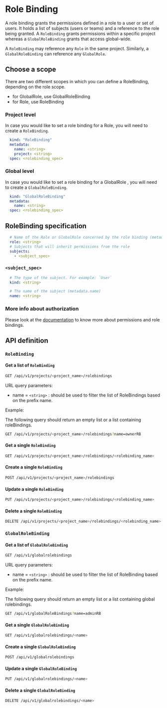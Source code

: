 # Role Binding

A role binding grants the permissions defined in a role to a user or set of users.
It holds a list of subjects (users or teams) and a reference to the role being granted. A `RoleBinding` grants permissions within a specific project whereas a `GlobalRoleBinding` grants that access global-wide.

A `RoleBinding` may reference any `Role` in the same project. Similarly, a `GlobalRoleBinding` can reference any `GlobalRole`.

## Choose a scope

There are two different scopes in which you can define a RoleBinding, depending on the role scope.

- for GlobalRole, use GlobalRoleBinding
- for Role, use RoleBinding

### Project level

In case you would like to set a role binding for a Role, you will need to create a `RoleBinding`.

```yaml
  kind: "RoleBinding"
  metadata:
    name: <string>
    project: <string>
  spec: <rolebinding_spec>
```

### Global level

In case you would like to set a role binding for a GlobalRole , you will need to create a `GlobalRoleBinding`.

```yaml
  kind: "GlobalRoleBinding"
  metadata:
    name: <string>
  spec: <rolebinding_spec>
```

## RoleBinding specification

```yaml
  # Name of the Role or GlobalRole concerned by the role binding (metadata.name)
  role: <string>
  # Subjects that will inherit permissions from the role
  subjects: 
    - <subject_spec>
```

### `<subject_spec>`

```yaml
  # The type of the subject. For example: `User`
  kind: <string>

  # The name of the subject (metadata.name)
  name: <string>
```

### More info about authorization

Please look at the [documentation](../design-docs/authorization.md) to know more about permissions and role bindings.

## API definition

### `RoleBinding`

#### Get a list of `RoleBinding`

```bash
GET /api/v1/projects/<project_name>/rolebindings
```

URL query parameters:

- name = `<string>` : should be used to filter the list of RoleBindings based on the prefix name.

Example:

The following query should return an empty list or a list containing roleBindings.

```bash
GET /api/v1/projects/<project_name>/rolebindings?name=ownerRB
```

#### Get a single `RoleBinding`

```bash
GET /api/v1/projects/<project_name>/rolebindings/<rolebinding_name>
```

#### Create a single `RoleBinding`

```bash
POST /api/v1/projects/<project_name>/rolebindings
```

#### Update a single `RoleBinding`

```bash
PUT /api/v1/projects/<project_name>/rolebindings/<rolebinding_name>
```

#### Delete a single `RoleBinding`

```bash
DELETE /api/v1/projects/<project_name>/rolebindings/<rolebinding_name>
```

### `GlobalRoleBinding`

#### Get a list of `GlobalRoleBinding`

```bash
GET /api/v1/globalrolebindings
```

URL query parameters:

- name = `<string>` : should be used to filter the list of RoleBinding based on the prefix name.

Example:

The following query should return an empty list or a list containing global rolebindings.

```bash
GET /api/v1/globalRoleBindings?name=adminRB
```

#### Get a single `GlobalRoleBinding`

```bash
GET /api/v1/globalrolebindings/<name>
```

#### Create a single `GlobalRoleBinding`

```bash
POST /api/v1/globalrolebindings
```

#### Update a single `GlobalRoleBinding`

```bash
PUT /api/v1/globalrolebindings/<name>
```

#### Delete a single `GlobalRoleBinding`

```bash
DELETE /api/v1/globalrolebindings/<name>
```
